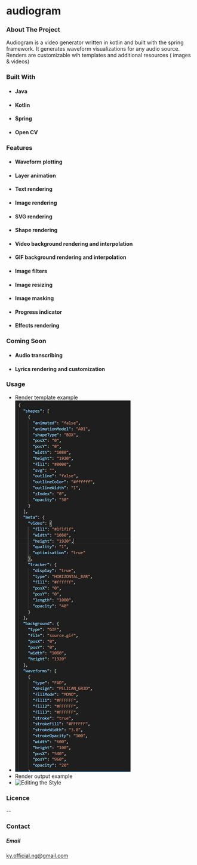 # audiogram

### About The Project
Audiogram is a video generator written in kotlin and built with the spring framework. It generates waveform visualizations for any audio source. Renders are customizable wih templates and additional resources ( images & videos)

### Built With

- #### Java
- #### Kotlin
- #### Spring
- #### Open CV

### Features
- #### Waveform plotting
- #### Layer animation
- #### Text rendering
- #### Image rendering
- #### SVG rendering
- #### Shape rendering
- #### Video background rendering and interpolation
- #### GIF background rendering and interpolation
- #### Image filters
- #### Image resizing
- #### Image masking
- #### Progress indicator
- #### Effects rendering


### Coming Soon
- #### Audio transcribing
- #### Lyrics rendering and customization

### Usage
- Render template example
- ![Editing the DOM](/template.png?raw=true "Title")
- Render output example
- ![Editing the Style](/waveform.gif?raw=true "Title")



### Licence
--

### Contact
##### Email
ky.official.ng@gmail.com